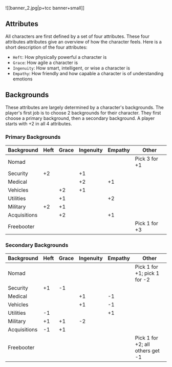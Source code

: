 ![[banner_2.jpg|p+tcc banner+small]]

## Attributes
All characters are first defined by a set of four attributes. These four attributes attributes give an overview of how the character feels. Here is a short description of the four attributes:
- `Heft`: How physically powerful a character is
- `Grace`: How agile a character is
- `Ingenuity`: How smart, intelligent, or wise a character is
- `Empathy`: How friendly and how capable a character is of understanding emotions

## Backgrounds
These attributes are largely determined by a character's backgrounds. The player's first job is to choose 2 backgrounds for their character. They first choose a primary background, then a secondary background. A player starts with +2 in all 4 attributes.

### Primary Backgrounds
| Background   | Heft | Grace | Ingenuity | Empathy | Other            |
| ------------ | ---- | ----- | --------- | ------- | ---------------- |
| Nomad        |      |       |           |         | Pick 3 for +1 |
| Security     | +2    |       | +1         |         |                  |
| Medical      |      |       | +2         | +1       |                  |
| Vehicles     |      | +2     | +1         |         |                  |
| Utilities    |      | +1     |           | +2       |                  |
| Military     | +2    | +1     |           |         |                  |
| Acquisitions |      | +2     |           | +1       |                  |
| Freebooter   |      |       |           |         | Pick 1 for +3                 |

### Secondary Backgrounds
| Background   | Heft | Grace | Ingenuity | Empathy | Other                      |
| ------------ | ---- | ----- | --------- | ------- | -------------------------- |
| Nomad        |      |       |           |         | Pick 1 for +1; pick 1 for -2 |
| Security     | +1   | -1    |           |         |                            |
| Medical      |      |       | +1        | -1      |                            |
| Vehicles     |      |       | +1        | -1      |                            |
| Utilities    | -1   |       |           | +1      |                            |
| Military     | +1   | +1    | -2        |         |                            |
| Acquisitions | -1   | +1    |           |         |                            |
| Freebooter   |      |       |           |         | Pick 1 for +2; all others get -1                           |

